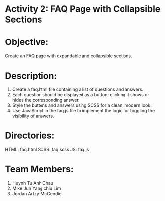 # Activity 2: FAQ Page with Collapsible Sections

# Objective:

Create an FAQ page with expandable and collapsible sections.

# Description:

1. Create a faq.html file containing a list of questions and answers.
2. Each question should be displayed as a button; clicking it shows or hides the corresponding answer.
3. Style the buttons and answers using SCSS for a clean, modern look.
4. Use JavaScript in the faq.js file to implement the logic for toggling the visibility of answers.

# Directories:

HTML: faq.html
SCSS: faq.scss
JS: faq.js

# Team Members:

1. Huynh Tu Anh Chau
2. Mike Jun Yang chiu Lim
3. Jordan Artzy-McCendie
